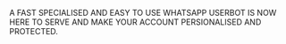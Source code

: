 A FAST SPECIALISED AND EASY TO USE WHATSAPP USERBOT IS NOW HERE TO SERVE AND MAKE YOUR ACCOUNT PERSIONALISED AND PROTECTED.

<!-- <h1 align="center">
  <a href="https://github.com/coderparv/whtasapp"><img src="https://telegra.ph/file/df0088ba3c048eb4c1c79.jpg" alt="whatsappuserbot" width="290"></a>
  <br>
